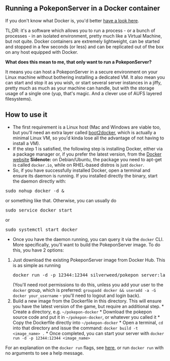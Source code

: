 Running a PokeponServer in a Docker container
--------------------------------------------------
If you don't know what Docker is, you'd better <a href='https://docker.com'>have a look here</a>.

TL;DR: it's a software which allows you to run a process - or a bunch of processes - in an
isolated environment, pretty much like a Virtual Machine, but not quite.
Docker containers are extremely lightweight, can be started and stopped in a few seconds (or less)
and can be replicated out of the box on any host equipped with Docker.

<b>What does this mean to me, that only want to run a PokeponServer?</b>

It means you can host a PokeponServer in a secure environment on your Linux machine without
bothering installing a dedicated VM. It also mean you can start and stop it as you wish,
or start several server instances in a jiffy, pretty much as much as your machine can handle,
but with the storage usage of a single one (yup, that's magic. And a clever use of AUFS 
layered filesystems).

How to use it
----------------------------------------------------
* The first requirement is a Linux host (Mac and Windows are viable too, but you'll need
an extra layer called <a href='http://boot2docker.io/'>boot2docker</a>, which is actually
a minimal Linux VM, so you'd kinda lose all the advantage of not having to install a VM).
* If the step 1 is satisfied, the following step is installing Docker, either via a package
manager or, if you prefer the latest version, from the <a href='https://docs.docker.com/installation/#installation'>Docker website</a>
<b>Sidenote:</b> on Debian/Ubuntu, the package you need to apt-get is called <code>docker.io</code>,
while on RHEL-based distros is just <code>docker</code>.
* So, if you have successfully installed Docker, open a terminal and ensure its daemon is running.
If you installed directly the binary, start the daemon directly with:
<pre>sudo nohup docker -d &</pre>
or something like that. Otherwise, you can usually do
<pre>sudo service docker start</pre>
or
<pre>sudo systemctl start docker</pre>
* Once you have the daemon running, you can query it via the <code>docker</code> CLI. More specifically,
you'll want to build the PokeponServer image. To do this, you have 2 options:
<ol>
  <li>Just download the existing PokeponServer image from Docker Hub. This is as simple as running
  <pre>docker run -d -p 12344:12344 silverweed/pokepon_server:latest</pre>
  (You'll need root permissions to do this, unless you add your user to the <code>docker</code> group,
  which is preferred: <code>groupadd docker && useradd -a -G docker your_username</code> - you'll
  need to logout and login back).
  </li>
  <li>Build a new image from the Dockerfile in this directory. This will ensure you have the latest
  version of the game, but require an additional step.
  * Create a directory, e.g. <code>~/pokepon-docker</code>
  * Download the pokepon source code and put it in <code>~/pokepon-docker</code>, or whatever you called it
  * Copy the Dockerfile directly into <code>~/pokepon-docker</code>
  * Open a terminal, <code>cd</code> into that directory and issue the command: <code>docker build -t &lt;image_name&gt; .</code>
  * Once completed, you can start your server with <code>docker run -d -p 12344:12344 &lt;image_name&gt;</code>
  </li>
</ol>
For an explanation on the <code>docker run</code> flags, see <a href='https://docs.docker.com/userguide/usingdocker/'>here</a>, or
run <code>docker run</code> with no arguments to see a help message.
